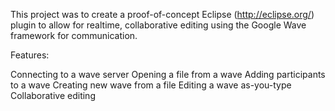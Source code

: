 This project was to create a proof-of-concept Eclipse (http://eclipse.org/) plugin to allow for realtime, collaborative editing using the Google Wave framework for communication.

Features:

Connecting to a wave server
Opening a file from a wave
Adding participants to a wave
Creating new wave from a file
Editing a wave as-you-type
Collaborative editing
